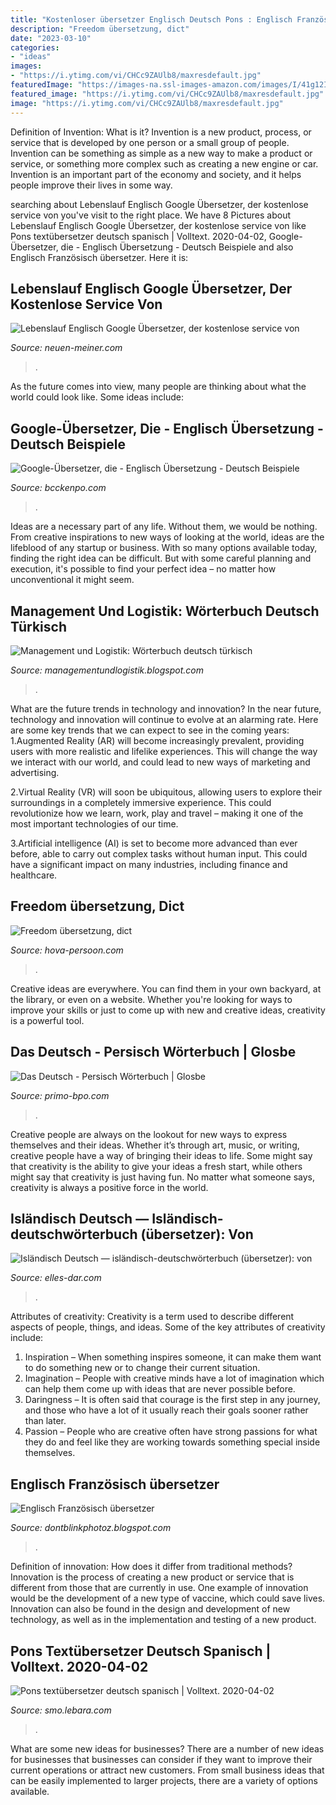 ```yaml
---
title: "Kostenloser übersetzer Englisch Deutsch Pons : Englisch Französisch übersetzer"
description: "Freedom übersetzung, dict"
date: "2023-03-10"
categories:
- "ideas"
images:
- "https://i.ytimg.com/vi/CHCc9ZAUlb8/maxresdefault.jpg"
featuredImage: "https://images-na.ssl-images-amazon.com/images/I/41g12IBMZHL._SX338_BO2020200_.jpg"
featured_image: "https://i.ytimg.com/vi/CHCc9ZAUlb8/maxresdefault.jpg"
image: "https://i.ytimg.com/vi/CHCc9ZAUlb8/maxresdefault.jpg"
---
```



Definition of Invention: What is it?
Invention is a new product, process, or service that is developed by one person or a small group of people. Invention can be something as simple as a new way to make a product or service, or something more complex such as creating a new engine or car. Invention is an important part of the economy and society, and it helps people improve their lives in some way.

	

		
searching about Lebenslauf Englisch Google Übersetzer, der kostenlose service von you've visit to the right place. We have 8 Pictures about Lebenslauf Englisch Google Übersetzer, der kostenlose service von like Pons textübersetzer deutsch spanisch | Volltext. 2020-04-02, Google-Übersetzer, die - Englisch Übersetzung - Deutsch Beispiele and also Englisch Französisch übersetzer. Here it is:
		
    
## Lebenslauf Englisch Google Übersetzer, Der Kostenlose Service Von

<img loading=lazy src="https://neuen-meiner.com/vttjd/BCYQ-Yutm2A2kIZFm2TvRQHaEK.jpg" onerror="this.onerror=null;this.src='https://tse1.mm.bing.net/th?id=OIP.VpFC0iu9xN4jWEzzMTJDjQAAAA&amp;pid=15.1';" alt="Lebenslauf Englisch Google Übersetzer, der kostenlose service von">

_Source: neuen-meiner.com_

>. 

	

As the future comes into view, many people are thinking about what the world could look like. Some ideas include: 

    
## Google-Übersetzer, Die - Englisch Übersetzung - Deutsch Beispiele

<img loading=lazy src="https://lh3.googleusercontent.com/myqVV-xlhx_7h71kWL7fUqM2Eff0oQSZ-DAW-I_6J3a6_DbE2McMb_wdz4FXzYtiy0U=h900" onerror="this.onerror=null;this.src='https://tse1.mm.bing.net/th?id=OIP.HZ_lI9_flS2ZPr0g2flJkgHaMW&amp;pid=15.1';" alt="Google-Übersetzer, die - Englisch Übersetzung - Deutsch Beispiele">

_Source: bcckenpo.com_

>. 

	

Ideas are a necessary part of any life. Without them, we would be nothing. From creative inspirations to new ways of looking at the world, ideas are the lifeblood of any startup or business. With so many options available today, finding the right idea can be difficult. But with some careful planning and execution, it's possible to find your perfect idea – no matter how unconventional it might seem.

    
## Management Und Logistik: Wörterbuch Deutsch Türkisch

<img loading=lazy src="https://images-na.ssl-images-amazon.com/images/I/41g12IBMZHL._SX338_BO2020200_.jpg" onerror="this.onerror=null;this.src='https://tse4.mm.bing.net/th?id=OIP.oAJ4caRowc8d38cQnsR86AAAAA&amp;pid=15.1';" alt="Management und Logistik: Wörterbuch deutsch türkisch">

_Source: managementundlogistik.blogspot.com_

>. 

	

What are the future trends in technology and innovation?
In the near future, technology and innovation will continue to evolve at an alarming rate. Here are some key trends that we can expect to see in the coming years:
1.Augmented Reality (AR) will become increasingly prevalent, providing users with more realistic and lifelike experiences. This will change the way we interact with our world, and could lead to new ways of marketing and advertising.

2.Virtual Reality (VR) will soon be ubiquitous, allowing users to explore their surroundings in a completely immersive experience. This could revolutionize how we learn, work, play and travel – making it one of the most important technologies of our time.

3.Artificial intelligence (AI) is set to become more advanced than ever before, able to carry out complex tasks without human input. This could have a significant impact on many industries, including finance and healthcare.

    
## Freedom übersetzung, Dict

<img loading=lazy src="https://hova-persoon.com/ggx/tmN__TBkqF1Ouct2jY8uuQHaFZ.jpg" onerror="this.onerror=null;this.src='https://tse2.mm.bing.net/th?id=OIP.Lmp1NMmZ4ysgKRhSuzENEQHaFZ&amp;pid=15.1';" alt="Freedom übersetzung, dict">

_Source: hova-persoon.com_

>. 

	

Creative ideas are everywhere. You can find them in your own backyard, at the library, or even on a website. Whether you're looking for ways to improve your skills or just to come up with new and creative ideas, creativity is a powerful tool.

    
## Das Deutsch - Persisch Wörterbuch | Glosbe

<img loading=lazy src="https://i.ytimg.com/vi/pKHarat5aII/maxresdefault.jpg" onerror="this.onerror=null;this.src='https://tse4.mm.bing.net/th?id=OIP.x5Z3naMliofpcLSmrY-zjQHaEK&amp;pid=15.1';" alt="Das Deutsch - Persisch Wörterbuch | Glosbe">

_Source: primo-bpo.com_

>. 

	

Creative people are always on the lookout for new ways to express themselves and their ideas. Whether it’s through art, music, or writing, creative people have a way of bringing their ideas to life. Some might say that creativity is the ability to give your ideas a fresh start, while others might say that creativity is just having fun. No matter what someone says, creativity is always a positive force in the world.

    
## Isländisch Deutsch — Isländisch-deutschwörterbuch (übersetzer): Von

<img loading=lazy src="https://elles-dar.com/obck/9wybLfmvBjxuVj7tB4RZ5AAAAA.jpg" onerror="this.onerror=null;this.src='https://tse4.mm.bing.net/th?id=OIP.9GZI5i1wl_wp_qyrcrtPgQAAAA&amp;pid=15.1';" alt="Isländisch Deutsch — isländisch-deutschwörterbuch (übersetzer): von">

_Source: elles-dar.com_

>. 

	

Attributes of creativity:
Creativity is a term used to describe different aspects of people, things, and ideas. Some of the key attributes of creativity include: 
1. Inspiration – When something inspires someone, it can make them want to do something new or to change their current situation.
2. Imagination – People with creative minds have a lot of imagination which can help them come up with ideas that are never possible before. 
3. Daringness – It is often said that courage is the first step in any journey, and those who have a lot of it usually reach their goals sooner rather than later. 
4. Passion – People who are creative often have strong passions for what they do and feel like they are working towards something special inside themselves.

    
## Englisch Französisch übersetzer

<img loading=lazy src="https://lh5.googleusercontent.com/proxy/uDiJqcsfTRINy6BnvLjot4QqFn0riZ-g3sVkIP7rUtD7ME7f4rcRJZrXZfeW8cu4rAx0Jli7mq5_0MAkQENlaUmXC_0lYKfKvmDXXcOoIgPsdGyIHMNvnzzK1oLMbGw6K7kL063Tpk7XwlW_IqYMWSGL1glTClX1q6wojpv3pXU=w1200-h630-p-k-no-nu" onerror="this.onerror=null;this.src='https://tse3.mm.bing.net/th?id=OIP.81ne-1RXZznclf4Ph3kVfQHaIW&amp;pid=15.1';" alt="Englisch Französisch übersetzer">

_Source: dontblinkphotoz.blogspot.com_

>. 

	

Definition of innovation: How does it differ from traditional methods?
Innovation is the process of creating a new product or service that is different from those that are currently in use. One example of innovation would be the development of a new type of vaccine, which could save lives. Innovation can also be found in the design and development of new technology, as well as in the implementation and testing of a new product.

    
## Pons Textübersetzer Deutsch Spanisch | Volltext. 2020-04-02

<img loading=lazy src="https://i.ytimg.com/vi/CHCc9ZAUlb8/maxresdefault.jpg" onerror="this.onerror=null;this.src='https://tse4.mm.bing.net/th?id=OIP.OP433PwFa5FdVdO8HyEgGQHaEK&amp;pid=15.1';" alt="Pons textübersetzer deutsch spanisch | Volltext. 2020-04-02">

_Source: smo.lebara.com_

>. 

	

What are some new ideas for businesses?
There are a number of new ideas for businesses that businesses can consider if they want to improve their current operations or attract new customers. From small business ideas that can be easily implemented to larger projects, there are a variety of options available.

